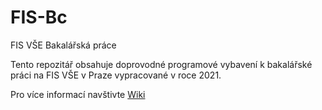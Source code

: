 # FIS-Bc
FIS VŠE Bakalářská práce

Tento repozitář obsahuje doprovodné programové vybavení k bakalářské práci na FIS VŠE v Praze vypracované v roce 2021.

Pro více informací navštivte [Wiki](https://github.com/adamvaltr/FIS-Bc/wiki)
